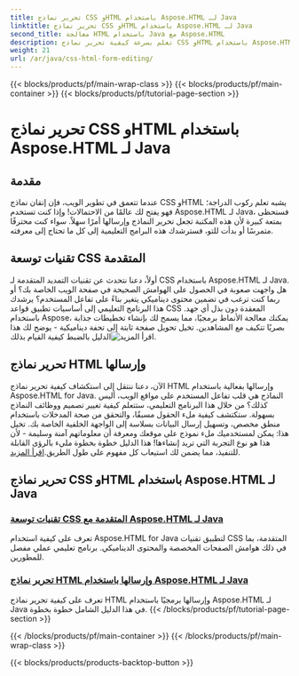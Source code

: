 ```yaml
---
title: تحرير نماذج CSS وHTML باستخدام Aspose.HTML لـ Java
linktitle: تحرير نماذج CSS وHTML باستخدام Aspose.HTML لـ Java
second_title: معالجة HTML باستخدام Java مع Aspose.HTML
description: تعلم بسرعة كيفية تحرير نماذج CSS وHTML باستخدام Aspose.HTML لـ Java في هذه الدروس المفيدة التي تمكّن المطورين بالمهارات المتقدمة.
weight: 21
url: /ar/java/css-html-form-editing/
---
```


{{< blocks/products/pf/main-wrap-class >}}
{{< blocks/products/pf/main-container >}}
{{< blocks/products/pf/tutorial-page-section >}}

# تحرير نماذج CSS وHTML باستخدام Aspose.HTML لـ Java

## مقدمة

عندما تتعمق في تطوير الويب، فإن إتقان نماذج CSS وHTML يشبه تعلم ركوب الدراجة؛ فهو يفتح لك عالمًا من الاحتمالات! وإذا كنت تستخدم Aspose.HTML لـ Java، فستحظى بمتعة كبيرة لأن هذه المكتبة تجعل تحرير النماذج وإرسالها أمرًا سهلاً. سواء كنت محترفًا متمرسًا أو بدأت للتو، فسترشدك هذه البرامج التعليمية إلى كل ما تحتاج إلى معرفته.

## تقنيات توسعة CSS المتقدمة

أولاً، دعنا نتحدث عن تقنيات التمديد المتقدمة لـ CSS باستخدام Aspose.HTML لـ Java. هل واجهت صعوبة في الحصول على الهوامش الصحيحة في صفحة الويب الخاصة بك؟ أو ربما كنت ترغب في تضمين محتوى ديناميكي يتغير بناءً على تفاعل المستخدم؟ يرشدك هذا البرنامج التعليمي إلى أساسيات تطبيق قواعد CSS المعقدة دون بذل أي جهد. باستخدام Aspose، يمكنك معالجة الأنماط برمجيًا، مما يسمح لك بإنشاء تخطيطات جذابة بصريًا تتكيف مع المشاهدين. تخيل تحويل صفحة ثابتة إلى تحفة ديناميكية - يوضح لك هذا الدليل بالضبط كيفية القيام بذلك![اقرأ المزيد](./advanced-css-extension/).

## تحرير نماذج HTML وإرسالها

الآن، دعنا ننتقل إلى استكشاف كيفية تحرير نماذج HTML وإرسالها بفعالية باستخدام Aspose.HTML for Java. النماذج هي قلب تفاعل المستخدم على مواقع الويب، أليس كذلك؟ من خلال هذا البرنامج التعليمي، ستتعلم كيفية تغيير تصميم ووظائف النماذج بسهولة. ستكتشف كيفية ملء الحقول مسبقًا، والتحقق من صحة المدخلات باستخدام منطق مخصص، وتسهيل إرسال البيانات بسلاسة إلى الواجهة الخلفية الخاصة بك. تخيل هذا: يمكن لمستخدميك ملء نموذج على موقعك ومعرفة أن معلوماتهم آمنة وسليمة - لأن هذا هو نوع التجربة التي تريد إنشاءها! هذا الدليل خطوة بخطوة مليء بالرؤى القابلة للتنفيذ، مما يضمن لك استيعاب كل مفهوم على طول الطريق.[اقرأ المزيد](./html-form-editing/). 

## تحرير نماذج CSS وHTML باستخدام Aspose.HTML لـ Java
### [تقنيات توسعة CSS المتقدمة مع Aspose.HTML لـ Java](./advanced-css-extension/)
تعرف على كيفية استخدام Aspose.HTML for Java لتطبيق تقنيات CSS المتقدمة، بما في ذلك هوامش الصفحات المخصصة والمحتوى الديناميكي. برنامج تعليمي عملي مفصل للمطورين.
### [تحرير نماذج HTML وإرسالها باستخدام Aspose.HTML لـ Java](./html-form-editing/)
تعرف على كيفية تحرير نماذج HTML وإرسالها برمجيًا باستخدام Aspose.HTML لـ Java في هذا الدليل الشامل خطوة بخطوة.
{{< /blocks/products/pf/tutorial-page-section >}}

{{< /blocks/products/pf/main-container >}}
{{< /blocks/products/pf/main-wrap-class >}}

{{< blocks/products/products-backtop-button >}}
